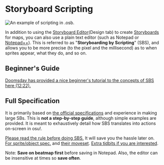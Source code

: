 # Storyboard Scripting

![An example of scripting in .osb.](SBS_Base.jpg "An example of scripting in .osb.")

In addition to using the [Storyboard Editor](/wiki/Beatmap_Editor/Design)(Design tab) to create [Storyboards](/wiki/Storyboards) for maps, you can also use a plain text editor (such as Notepad or [Notepad++](http://www.notepad-plus-plus.org/)). This is referred to as "**Storyboarding by Scripting**" (SBS), and allows you to be more precise (to the pixel and the millisecond) as to when sprites appear, what they do, and so on.

## Beginner's Guide

[Doomsday has provided a nice beginner's tutorial to the concepts of SBS here (12:22).](http://www.youtube.com/watch?v=UJ1YLDs-bZg)

## Full Specification

It is primarily based on [the official specifications](http://osu.ppy.sh/forum/viewtopic.php?p=12468#p12468) and experience in making large SBs. This is **not a step-by-step guide**, although simple examples are provided. It is meant to exhaustively detail how SBS translates into actions on-screen in osu!.

[Please read the rule before doing SBS.](/wiki/Storyboard_Scripting/General_Rules) It will save you the hassle later on. [For sprite/object spec.](/wiki/Storyboard_Scripting/Objects) and [their moveset](/wiki/Storyboard_Scripting/Commands). [Extra tidbits if you are interested](/wiki/Storyboard_Scripting/Miscellaneous).

Note: **Save on beatmap first** before saving in Notepad. Also, the editor can be insensitive at times so **save often**.